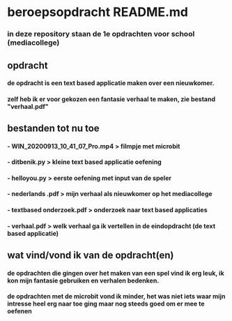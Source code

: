 # beroepsopdracht README.md
### in deze repository staan de 1e opdrachten voor school (mediacollege)

## opdracht
#### de opdracht is een text based applicatie maken over een nieuwkomer.
#### zelf heb ik er voor gekozen een fantasie verhaal te maken, zie bestand "verhaal.pdf"

## bestanden tot nu toe 
#### - WIN_20200913_10_41_07_Pro.mp4 > filmpje met microbit 
#### - ditbenik.py > kleine text based applicatie oefening
#### - helloyou.py > eerste oefening met input van de speler
#### - nederlands .pdf > mijn verhaal als nieuwkomer op het mediacollege
#### - textbased onderzoek.pdf > onderzoek naar text based applicaties
#### - verhaal.pdf > welk verhaal ga ik vertellen in de eindopdracht (de text based applicatie)

## wat vind/vond ik van de opdracht(en)
#### de opdrachten die gingen over het maken van een spel vind ik erg leuk, ik kon mijn fantasie gebruiken en verhalen bedenken.
#### de opdrachten met de microbit vond ik minder, het was niet iets waar mijn intresse heel erg naar toe ging maar nog steeds goed om er mee te oefenen
